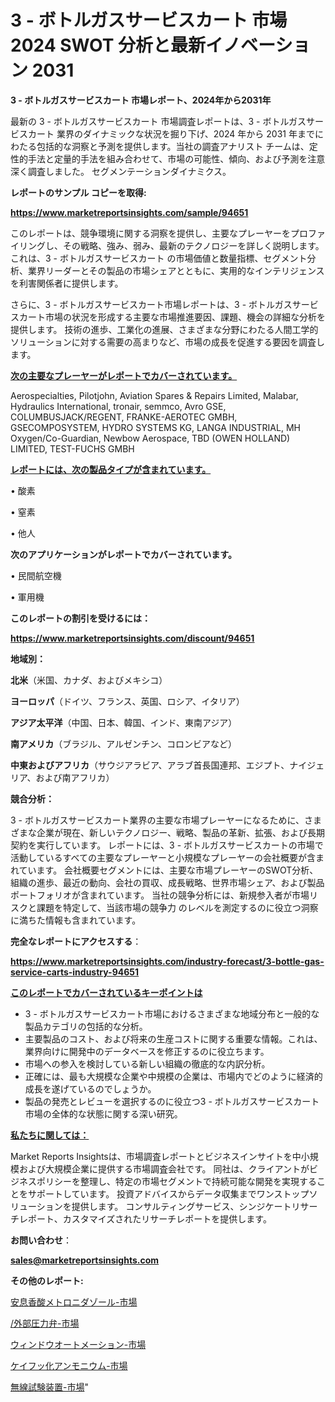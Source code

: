 # 3 - ボトルガスサービスカート 市場 2024 SWOT 分析と最新イノベーション 2031

<strong>3 - ボトルガスサービスカート 市場レポート、2024年から2031年</strong>

最新の 3 - ボトルガスサービスカート 市場調査レポートは、3 - ボトルガスサービスカート 業界のダイナミックな状況を掘り下げ、2024 年から 2031 年までにわたる包括的な洞察と予測を提供します。当社の調査アナリスト チームは、定性的手法と定量的手法を組み合わせて、市場の可能性、傾向、および予測を注意深く調査しました。 セグメンテーションダイナミクス。



<strong>レポートのサンプル コピーを取得:</strong> <a href=https://www.marketreportsinsights.com/sample/94651>

<strong><u>https://www.marketreportsinsights.com/sample/94651</u></strong></a>

このレポートは、競争環境に関する洞察を提供し、主要なプレーヤーをプロファイリングし、その戦略、強み、弱み、最新のテクノロジーを詳しく説明します。 これは、3 - ボトルガスサービスカート の市場価値と数量指標、セグメント分析、業界リーダーとその製品の市場シェアとともに、実用的なインテリジェンスを利害関係者に提供します。

さらに、3 - ボトルガスサービスカート市場レポートは、3 - ボトルガスサービスカート市場の状況を形成する主要な市場推進要因、課題、機会の詳細な分析を提供します。 技術の進歩、工業化の進展、さまざまな分野にわたる人間工学的ソリューションに対する需要の高まりなど、市場の成長を促進する要因を調査します。



<strong><u>次の主要なプレーヤーがレポートでカバーされています。</u></strong>

Aerospecialties, Pilotjohn, Aviation Spares & Repairs Limited, Malabar, Hydraulics International, tronair, semmco, Avro GSE, COLUMBUSJACK/REGENT, FRANKE-AEROTEC GMBH, GSECOMPOSYSTEM, HYDRO SYSTEMS KG, LANGA INDUSTRIAL, MH Oxygen/Co-Guardian, Newbow Aerospace, TBD (OWEN HOLLAND) LIMITED, TEST-FUCHS GMBH



<strong><u><b>レポートには、次の製品タイプが含まれています。</b></u></strong>

• 酸素

• 窒素

• 他人



<strong><b>次のアプリケーションがレポートでカバーされています。</b></strong>

• 民間航空機

• 軍用機



<strong><b>このレポートの割引を受けるには：</b></strong><a href=https://www.marketreportsinsights.com/discount/94651>

<strong><u>https://www.marketreportsinsights.com/discount/94651</u></strong></a>



<strong>地域別：</strong>



<strong>北米</strong>（米国、カナダ、およびメキシコ）



<strong>ヨーロッパ</strong>（ドイツ、フランス、英国、ロシア、イタリア）



<strong>アジア太平洋</strong>（中国、日本、韓国、インド、東南アジア）



<strong>南アメリカ</strong>（ブラジル、アルゼンチン、コロンビアなど）



<strong>中東およびアフリカ</strong>（サウジアラビア、アラブ首長国連邦、エジプト、ナイジェリア、および南アフリカ）



<strong>競合分析：</strong>

3 - ボトルガスサービスカート業界の主要な市場プレーヤーになるために、さまざまな企業が現在、新しいテクノロジー、戦略、製品の革新、拡張、および長期契約を実行しています。 レポートには、3 - ボトルガスサービスカートの市場で活動しているすべての主要なプレーヤーと小規模なプレーヤーの会社概要が含まれています。 会社概要セグメントには、主要な市場プレーヤーのSWOT分析、組織の進歩、最近の動向、会社の買収、成長戦略、世界市場シェア、および製品ポートフォリオが含まれています。 当社の競争分析には、新規参入者が市場リスクと課題を特定して、当該市場の競争力 のレベルを測定するのに役立つ洞察に満ちた情報も含まれています。



<strong>完全なレポートにアクセスする</strong>：

<a href=https://www.marketreportsinsights.com/industry-forecast/3-bottle-gas-service-carts-industry-94651>

<strong><u>https://www.marketreportsinsights.com/industry-forecast/3-bottle-gas-service-carts-industry-94651</u></strong></a>



<strong><u><b>このレポートでカバーされているキーポイントは</b></u></strong>
<ul>
  <li>3 - ボトルガスサービスカート市場におけるさまざまな地域分布と一般的な製品カテゴリの包括的な分析。</li>
  <li>主要製品のコスト、および将来の生産コストに関する重要な情報。これは、業界向けに開発中のデータベースを修正するのに役立ちます。</li>
  <li>市場への参入を検討している新しい組織の徹底的な内訳分析。</li>
  <li>正確には、最も大規模な企業や中規模の企業は、市場内でどのように経済的成長を遂げているのでしょうか。</li>
  <li>製品の発売とレビューを選択するのに役立つ3 - ボトルガスサービスカート市場の全体的な状態に関する深い研究。</li>
</ul>


<strong><u><b>私たちに関しては：</b></u></strong>

Market Reports Insightsは、市場調査レポートとビジネスインサイトを中小規模および大規模企業に提供する市場調査会社です。 同社は、クライアントがビジネスポリシーを整理し、特定の市場セグメントで持続可能な開発を実現することをサポートしています。 投資アドバイスからデータ収集までワンストップソリューションを提供します。 コンサルティングサービス、シンジケートリサーチレポート、カスタマイズされたリサーチレポートを提供します。



<strong><b>お問い合わせ</b></strong>：

<a href=mailto:sales@marketreportsinsights.com>

<strong><u>sales@marketreportsinsights.com</u></strong></a>



<strong>その他のレポート:</strong>

<a href=https://www.linkedin.com/pulse/安息香酸メトロニダゾール-市場-2023-総合分析と事業成長戦略-2030-market-tribunal-p23hf/>安息香酸メトロニダゾール-市場</a>

<a href=https://www.linkedin.com/pulse//外部圧力弁-市場-2023-総利益と主要ベンダー-2030-pr-news-hub-556sf/>/外部圧力弁-市場</a>

<a href=https://www.linkedin.com/pulse/ウィンドウオートメーション-市場-2023-新興市場-将来の動向と市場需要-2030-pr-news-hub-p8baf/>ウィンドウオートメーション-市場</a>

<a href=https://www.linkedin.com/pulse/ケイフッ化アンモニウム-市場-2023-swot-分析と最新イノベーション-sypmf/>ケイフッ化アンモニウム-市場</a>

<a href=https://www.linkedin.com/pulse/無線試験装置-市場-2030-年までの需要に焦点を当てた-2023-年調査レポート-dwtlc/>無線試験装置-市場</a>"
